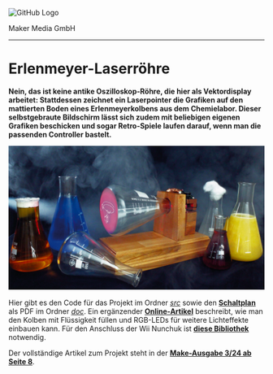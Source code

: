 ![GitHub Logo](http://www.heise.de/make/icons/make_logo.png)

Maker Media GmbH

***

# Erlenmeyer-Laserröhre

**Nein, das ist keine antike Oszilloskop-Röhre, die hier als Vektordisplay arbeitet: Stattdessen zeichnet ein Laserpointer die Grafiken auf den mattierten Boden eines Erlenmeyerkolbens aus dem Chemielabor. Dieser selbstgebraute Bildschirm lässt sich zudem mit beliebigen eigenen Grafiken beschicken und sogar Retro-Spiele laufen darauf, wenn man die passenden Controller bastelt.**

![Aufmacherbild aus dem Heft](./doc/Anriss.png)

Hier gibt es den Code für das Projekt im Ordner _[src](./src/)_ sowie den **[Schaltplan](./doc/Schaltplan.pdf)** als PDF im Ordner _[doc](./doc/)_. Ein ergänzender **[Online-Artikel](https://heise.de/-9717333)** beschreibt, wie man den Kolben mit Flüssigkeit füllen und RGB-LEDs für weitere Lichteffekte einbauen kann. Für den Anschluss der Wii Nunchuk ist **[diese Bibliothek](https://github.com/moefh/esp32-wii-nunchuk)** notwendig.

Der vollständige Artikel zum Projekt steht in der **[Make-Ausgabe 3/24 ab Seite 8](https://www.heise.de/select/make)**.
